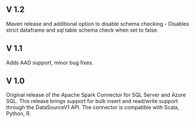## V 1.2
Maven release and additional option to disable schema checking - Disables strict dataframe and sql table schema check when set to false.

## V 1.1
Adds AAD support, minor bug fixes.

## V 1.0
Original release of the Apache Spark Connector for SQL Server and Azure SQL. This release brings support for bulk insert and read/write support through the DataSourceV1 API. The connector is compatible with Scala, Python, R.
